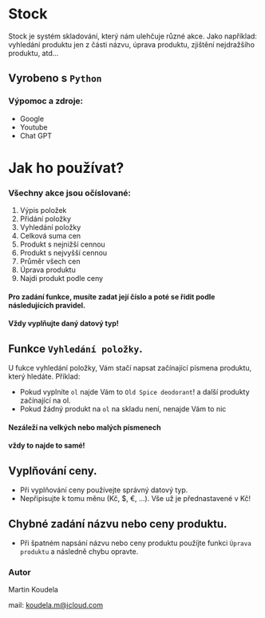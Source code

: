 # Stock

Stock je systém skladování, který nám ulehčuje různé akce. Jako například: vyhledání produktu jen z části názvu,
 úprava produktu, zjištění nejdražšího produktu, atd...

## Vyrobeno s `Python`
### Výpomoc a zdroje:
- Google
- Youtube
- Chat GPT

 # Jak ho používat?

 ### Všechny akce jsou očíslované:
 1. Výpis položek
 2. Přidání položky
 3. Vyhledání položky
 4. Celková suma cen
 5. Produkt s nejnižší cennou
 6. Produkt s nejvyšší cennou
 7. Průměr všech cen
 8. Úprava produktu
 9. Najdi produkt podle ceny

 #### Pro zadání funkce, musíte zadat její číslo a poté se řídit podle následujících pravidel.
#### Vždy vyplňujte daný datový typ!

## Funkce `Vyhledání položky`.
U fukce vyhledání položky, Vám stačí napsat začínající písmena produktu, který hledáte.
Příklad:
- Pokud vyplníte `ol` najde Vám to `Old Spice deodorant`! a další produkty začínající na ol.
- Pokud žádný produkt na `ol` na skladu není, nenajde Vám to nic

#### Nezáleží na velkých nebo malých písmenech
#### vždy to najde to samé!

## Vyplňování ceny.
- Při vyplňování ceny používejte správný datový typ. 
- Nepřipisujte k tomu měnu (Kč, $, €, ...). Vše už je přednastavené v Kč!

## Chybné zadání názvu nebo ceny produktu.
- Při špatném napsání názvu nebo ceny produktu použíjte funkci `Úprava produktu` a následně chybu opravte.

### Autor
Martin Koudela

mail: koudela.m@icloud.com 
